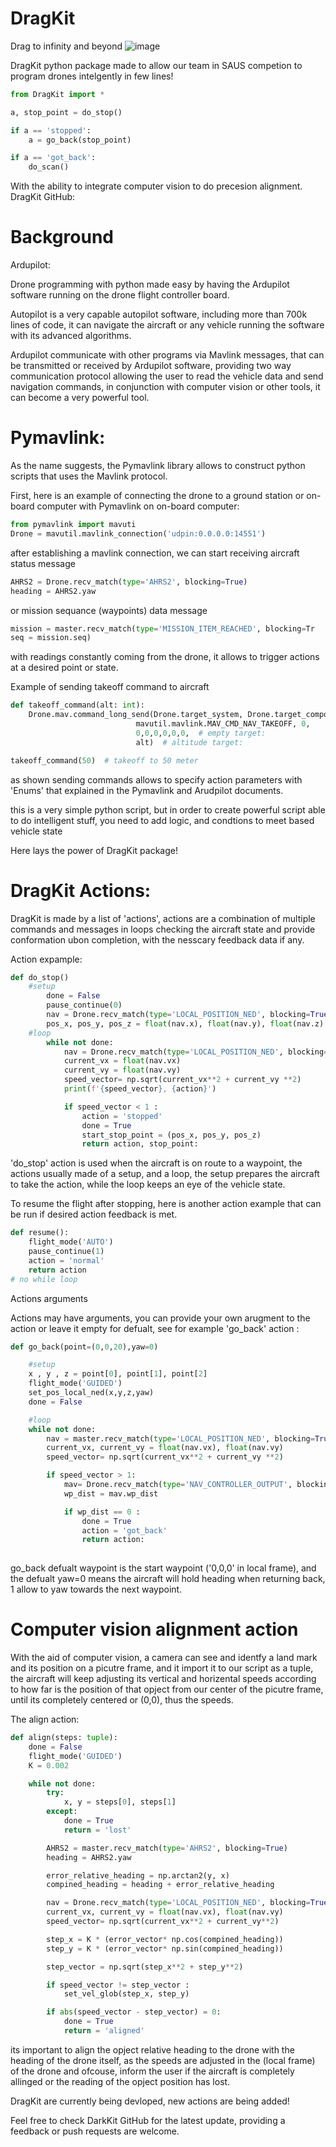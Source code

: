  # DragKit

Drag to infinity and beyond
![image](https://github.com/HEEMO-95/DragKit/assets/81169269/90da7923-fc9a-492f-97ae-e6eb0609a9d3)



DragKit python package made to allow our team in SAUS competion to program drones intelgently in few lines!

``` python
from DragKit import *

a, stop_point = do_stop()

if a == 'stopped':
    a = go_back(stop_point)

if a == 'got_back':
    do_scan()
```

With the ability to integrate computer vision to do precesion alignment.
DragKit GitHub:

# Background

Ardupilot:

Drone programming with python made easy by having the Ardupilot software running on the drone flight controller board.

Autopilot is a very capable autopilot software, including more than 700k lines of code, it can navigate the aircraft or any vehicle running the software with its advanced algorithms.

Ardupilot communicate with other programs via Mavlink messages, that can be transmitted or received by Ardupilot software, providing two way communication protocol allowing the user to read the vehicle data and send navigation commands, in conjunction with computer vision or other tools, it can become a very powerful tool.

# Pymavlink:
As the name suggests, the Pymavlink library allows to construct python scripts that uses the Mavlink protocol.

First, here is an example of connecting the drone to a ground station or on-board computer with Pymavlink on on-board computer:
``` python
from pymavlink import mavuti
Drone = mavutil.mavlink_connection('udpin:0.0.0.0:14551')
``` 
after establishing a mavlink connection, we can start receiving aircraft status message
``` python
AHRS2 = Drone.recv_match(type='AHRS2', blocking=True)
heading = AHRS2.yaw
``` 
or mission sequance (waypoints) data message
``` python
mission = master.recv_match(type='MISSION_ITEM_REACHED', blocking=Tr
seq = mission.seq)
```
with readings constantly coming from the drone, it allows to trigger actions at a desired point or state.

Example of sending takeoff command to aircraft
``` python
def takeoff_command(alt: int):
    Drone.mav.command_long_send(Drone.target_system, Drone.target_component,
                            mavutil.mavlink.MAV_CMD_NAV_TAKEOFF, 0,
                            0,0,0,0,0,0,  # empty target:
                            alt)  # altitude target:

takeoff_command(50)  # takeoff to 50 meter
``` 
as shown sending commands allows to specify action parameters with 'Enums' that explained in the Pymavlink and Arudpilot documents.

this is a very simple python script, but in order to create powerful script able to do intelligent stuff, you need to add logic, and condtions to meet based vehicle state

Here lays the power of DragKit package!

# DragKit Actions:

DragKit is made by a list of 'actions', actions are a combination of multiple commands and messages in loops checking the aircraft state and provide conformation ubon completion, with the nesscary feedback data if any.

Action expample:
``` python
def do_stop()
    #setup
        done = False
        pause_continue(0)
        nav = Drone.recv_match(type='LOCAL_POSITION_NED', blocking=True)
        pos_x, pos_y, pos_z = float(nav.x), float(nav.y), float(nav.z)
    #loop
        while not done:
            nav = Drone.recv_match(type='LOCAL_POSITION_NED', blocking=True)
            current_vx = float(nav.vx)
            current_vy = float(nav.vy)
            speed_vector= np.sqrt(current_vx**2 + current_vy **2)
            print(f'{speed_vector}, {action}')

            if speed_vector < 1 : 
                action = 'stopped'
                done = True
                start_stop_point = (pos_x, pos_y, pos_z)
                return action, stop_point:
``` 
'do_stop' action is used when the aircraft is on route to a waypoint, the actions usually made of a setup, and a loop, the setup prepares the aircraft to take the action, while the loop keeps an eye of the vehicle state.

To resume the flight after stopping, here is another action example that can be run if desired action feedback is met.
``` python
def resume():
    flight_mode('AUTO')
    pause_continue(1)
    action = 'normal'
    return action
# no while loop
``` 
Actions arguments

Actions may have arguments, you can provide your own arugment to the action or leave it empty for defualt, see for example 'go_back' action :
``` python
def go_back(point=(0,0,20),yaw=0)

    #setup
    x , y , z = point[0], point[1], point[2]
    flight_mode('GUIDED')
    set_pos_local_ned(x,y,z,yaw)
    done = False

    #loop
    while not done:
        nav = master.recv_match(type='LOCAL_POSITION_NED', blocking=True)
        current_vx, current_vy = float(nav.vx), float(nav.vy)
        speed_vector= np.sqrt(current_vx**2 + current_vy **2)

        if speed_vector > 1:
            mav= Drone.recv_match(type='NAV_CONTROLLER_OUTPUT', blocking=True)
            wp_dist = mav.wp_dist

            if wp_dist == 0 :
                done = True
                action = 'got_back'
                return action:
    
``` 
go_back defualt waypoint is the start waypoint ('0,0,0' in local frame), and the defualt yaw=0 means the aircraft will hold heading when returning back, 1 allow to yaw towards the next waypoint.

# Computer vision alignment action

With the aid of computer vision, a camera can see and identfy a land mark and its position on a picutre frame, and it import it to our script as a tuple, the aircraft will keep adjusting its vertical and horizental speeds according to how far is the position of that opject from our center of the picutre frame, until its completely centered or (0,0), thus the speeds.

The align action:
``` python
def align(steps: tuple):
    done = False
    flight_mode('GUIDED')
    K = 0.002

    while not done:
        try:
            x, y = steps[0], steps[1]
        except:
            done = True
            return = 'lost'

        AHRS2 = master.recv_match(type='AHRS2', blocking=True)
        heading = AHRS2.yaw

        error_relative_heading = np.arctan2(y, x)
        compined_heading = heading + error_relative_heading

        nav = Drone.recv_match(type='LOCAL_POSITION_NED', blocking=True)
        current_vx, current_vy = float(nav.vx), float(nav.vy)
        speed_vector= np.sqrt(current_vx**2 + current_vy**2)

        step_x = K * (error_vector* np.cos(compined_heading))
        step_y = K * (error_vector* np.sin(compined_heading))

        step_vector = np.sqrt(step_x**2 + step_y**2)

        if speed_vector != step_vector :
            set_vel_glob(step_x, step_y)

        if abs(speed_vector - step_vector) = 0:
            done = True
            return = 'aligned'
``` 
its important to align the opject relative heading to the drone with the heading of the drone itself, as the speeds are adjusted in the (local frame) of the drone
and ofcouse, inform the user if the aircraft is completely allinged or the reading of the opject position has lost.

DragKit are currently being devloped, new actions are being added!

Feel free to check DarkKit GitHub for the latest update, providing a feedback or push requests are welcome.
